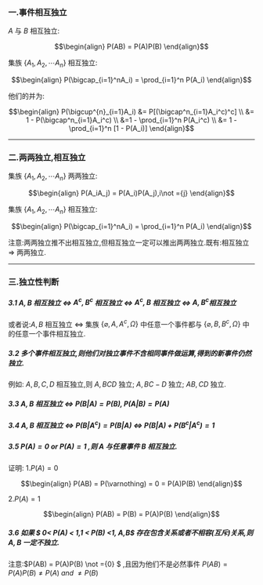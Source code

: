 ### 一.事件相互独立
$A$ 与 $B$ 相互独立:

$$\begin{align}
    P(AB) = P(A)P(B)
\end{align}$$

集族 $\{A_1,A_2,\cdots A_n\}$ 相互独立:

$$\begin{align}
    P(\bigcap_{i=1}^nA_i) = \prod_{i=1}^n P(A_i)
\end{align}$$

他们的并为:

$$\begin{align}
    P(\bigcup^{n}_{i=1}A_i) &= P[(\bigcap^n_{i=1}A_i^c)^c] \\
    &= 1 -  P(\bigcap^n_{i=1}A_i^c) \\
    &=1 - \prod_{i=1}^n P(A_i^c) \\
    &= 1 - \prod_{i=1}^n [1 - P(A_i)]
\end{align}$$

---
### 二.两两独立,相互独立
集族 $\{A_1,A_2,\cdots A_n\}$ 两两独立:

$$\begin{align}
    P(A_iA_j) = P(A_i)P(A_j),i\not ={j}
\end{align}$$

集族 $\{A_1,A_2,\cdots A_n\}$ 相互独立:

$$\begin{align}
    P(\bigcap_{i=1}^nA_i) = \prod_{i=1}^n P(A_i)
\end{align}$$

注意:两两独立推不出相互独立,但相互独立一定可以推出两两独立.既有:相互独立 $\Longrightarrow$ 两两独立.

---
### 三.独立性判断
##### 3.1 $A,B$ 相互独立 $\Longleftrightarrow$ $A^c,B^c$ 相互独立 $\Longleftrightarrow$ $A^c,B$ 相互独立 $\Longleftrightarrow$ $A,B^c$相互独立

或者说:$A,B$ 相互独立 $\Longleftrightarrow$ 集族 $\{\varnothing,A,A^c,\Omega \}$ 中任意一个事件都与 $\{\varnothing,B,B^c,\Omega \}$ 中的任意一个事件相互独立.

##### 3.2 多个事件相互独立,则他们对独立事件不含相同事件做运算,得到的新事件仍然独立.
例如: $A,B,C,D$ 相互独立,则 $A,BCD$ 独立; $A,BC - D$ 独立; $AB,CD$ 独立. 

##### 3.3 $A,B$ 相互独立 $\Longleftrightarrow$ $P(B|A) = P(B),P(A|B) = P(A)$

##### 3.4 $A,B$ 相互独立 $\Longleftrightarrow$ $P(B|A^c) = P(B|A)$ $\Longleftrightarrow$ $P(B|A) + P(B^c|A^c) = 1$

##### 3.5 $P(A) = 0 \; or \; P(A) = 1$ ,则 $A$ 与任意事件 $B$ 相互独立.

证明:
1.$P(A) = 0$

$$\begin{align}
  P(AB) = P(\varnothing) = 0 = P(A)P(B)  
\end{align}$$

2.$P(A) = 1$

$$\begin{align}
    P(AB) = P(B) = P(A)P(B)
\end{align}$$ 

##### 3.6 如果 $ 0< P(A) < 1,1 < P(B) <1, A,B$ 存在包含关系或者不相容(互斥)关系,则 $A,B$ 一定不独立.
注意:$P(AB) = P(A)P(B) \not ={0} $ ,且因为他们不是必然事件 $P(AB) = P(A)P(B) \not ={P(A)} \; and \; \not ={P(B)}$



